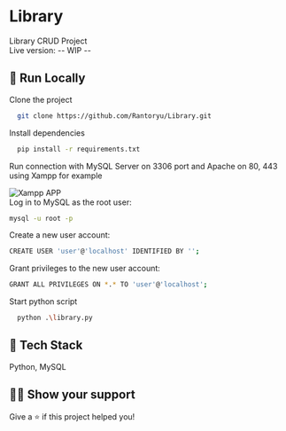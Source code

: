#  Library

Library CRUD Project
<br>
Live version: -- WIP --
<br>

## 🚀 Run Locally

Clone the project

```bash
  git clone https://github.com/Rantoryu/Library.git
```

Install dependencies

```bash
  pip install -r requirements.txt
```

Run connection with MySQL Server on 3306 port and Apache on 80, 443 using Xampp for example

<a href="https://www.apachefriends.org/pl/index.html" target="_blank"><img align="left" alt="Xampp APP" style="padding-right:10px;" src="https://i.imgur.com/JGZXkY0.png"/></a>

<br>
Log in to MySQL as the root user:

```bash
mysql -u root -p

```

Create a new user account:

```bash
CREATE USER 'user'@'localhost' IDENTIFIED BY '';

```

Grant privileges to the new user account:

```bash
GRANT ALL PRIVILEGES ON *.* TO 'user'@'localhost';

```

Start python script

```bash
  python .\library.py

```

## 📝 Tech Stack

Python, MySQL


## 👨‍🚀 Show your support

Give a ⭐️ if this project helped you!
